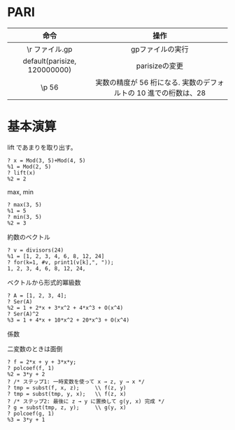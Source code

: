 # PARI



| 命令 | 操作 |
| :--: | :--: |
| \r ファイル.gp | gpファイルの実行 |
| default(parisize, 120000000) | parisizeの変更 |
| \p 56 | 実数の精度が 56 桁になる. 実数のデフォルトの 10 進での桁数は、28 |


# 基本演算

lift であまりを取り出す。

```PARI:
? x = Mod(3, 5)+Mod(4, 5)                                                                     
%1 = Mod(2, 5)
? lift(x)
%2 = 2
```

max, min

```PARI:
? max(3, 5)
%1 = 5
? min(3, 5)
%2 = 3
```

約数のベクトル

```PARI:
? v = divisors(24) 
%1 = [1, 2, 3, 4, 6, 8, 12, 24]
? for(k=1, #v, print1(v[k],", "));
1, 2, 3, 4, 6, 8, 12, 24, 
```

ベクトルから形式的冪級数

```PARI:
? A = [1, 2, 3, 4];
? Ser(A)
%2 = 1 + 2*x + 3*x^2 + 4*x^3 + O(x^4)
? Ser(A)^2
%3 = 1 + 4*x + 10*x^2 + 20*x^3 + O(x^4)
```

係数

二変数のときは面倒

```PARI:
? f = 2*x + y + 3*x*y;                                                                                                       
? polcoef(f, 1)
%2 = 3*y + 2
? /* ステップ1: 一時変数を使って x → z, y → x */
? tmp = subst(f, x, z);     \\ f(z, y)
? tmp = subst(tmp, y, x);   \\ f(z, x)
? /* ステップ2: 最後に z → y に置換して g(y, x) 完成 */
? g = subst(tmp, z, y);     \\ g(y, x)
? polcoef(g, 1)                                        
%3 = 3*y + 1
```

